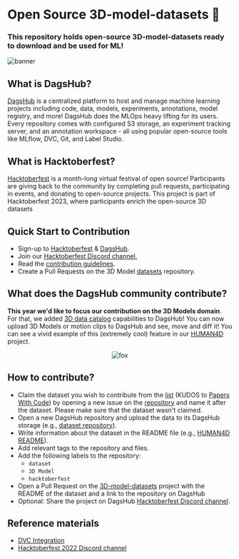 # Open Source 3D-model-datasets 🐶

### This repository holds open-source 3D-model-datasets ready to download and be used for ML!

![banner](https://user-images.githubusercontent.com/66431403/192983164-b3d6d556-ac69-4fb8-8aef-726a4386406a.png)

## What is DagsHub?

[DagsHub](https://dagshub.com/) is a centralized platform to host and manage machine learning projects including code, data, models, experiments, annotations, model registry, and more! DagsHub does the MLOps heavy lifting for its users. Every repository comes with configured S3 storage, an experiment tracking server, and an annotation workspace - all using popular open-source tools like MLflow, DVC, Git, and Label Studio.

## What is Hacktoberfest?

[Hacktoberfest](https://hacktoberfest.com/) is a month-long virtual festival of open source! Participants are giving back to the community by completing pull requests, participating in events, and donating to open-source projects. This project is part of Hacktoberfest 2023, where participants enrich the open-source 3D datasets

## **Quick Start to Contribution**

- Sign-up to [Hacktoberfest](https://hacktoberfest.digitalocean.com/profile) & [DagsHub](https://dagshub.com/user/sign_up?redirect_to=).
- Join our [Hacktoberfest Discord channel](https://discord.gg/xAGgkNht)[.](https://discord.gg/8RbB9G7r6n)
- Read the [contribution guidelines](https://hacktoberfest.com/participation/).
- Create a Pull Requests on the 3D Model [datasets](https://dagshub.com/DagsHub/3D-model-datasets) repository. 

## **What does the DagsHub community contribute?**

**This year we'd like to focus our contribution on the 3D Models domain**. For that, we added [3D data catalog](https://dagshub.com/DagsHub/3D-model-demo) capabilities to DagsHub! You can now upload 3D Models or motion clips to DagsHub and see, move and diff it! You can see a vivid example of this (extremely cool) feature in our [HUMAN4D](https://dagshub.com/nirbarazida/HUMAN4D) project.

<p align="center">
  <img src="https://user-images.githubusercontent.com/66431403/192982633-cfeaabf8-5982-4190-b04a-5b1a543127e4.gif" alt="fox" />
</p>

## **How to contribute?**

- Claim the dataset you wish to contribute from the [list](https://paperswithcode.com/datasets?mod=3d) (KUDOS to [Papers With Code](https://paperswithcode.com/)) by opening a new issue on the [repository](https://dagshub.com/DagsHub/3D-model-datasets) and name it after the dataset. Please make sure that the dataset wasn't claimed.
- Open a new DagsHub repository and upload the data to its DagsHub storage (e.g., [dataset repository](https://dagshub.com/nirbarazida/HUMAN4D)).
- Write information about the dataset in the README file (e.g., [HUMAN4D README](https://dagshub.com/nirbarazida/HUMAN4D/src/main/README.md)).
- Add relevant tags to the repository and files.
- Add the following labels to the repository:
    - `dataset`
    - `3D Model`
    - `hacktoberfest`
- Open a Pull Request on the [3D-model-datasets](https://dagshub.com/DagsHub/3D-model-datasets) project with the README of the dataset and a link to the repository on DagsHub
- Optional: Share the project on DagsHub [Hacktoberfest Discord channel](https://discord.gg/xAGgkNht).

## Reference materials
- [DVC Integration](https://dagshub.com/docs/integration_guide/dvc/)
- [Hacktoberfest 2022 Discord channel](https://discord.gg/8RbB9G7r6n)
